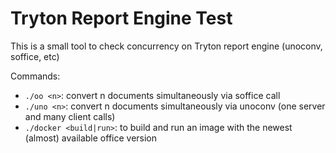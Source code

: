# Tryton Report Engine Test

This is a small tool to check concurrency on Tryton report engine (unoconv, soffice, etc)

Commands:

- `./oo <n>`: convert n documents simultaneously via soffice call
- `./uno <n>`: convert n documents simultaneously via unoconv (one server and many client calls)
- `./docker <build|run>`: to build and run an image with the newest (almost) available office version

